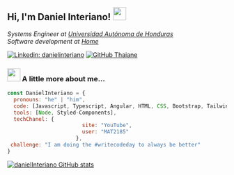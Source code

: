 <h2> Hi, I'm Daniel Interiano! <img src="https://media.giphy.com/media/mGcNjsfWAjY5AEZNw6/giphy.gif" width="30"></h2>
<p><em>Systems Engineer at <a href="https://www.unah.edu.hn">Universidad Autónoma de Honduras</a>
</br>Software development at <a href="https://www.linkedin.com/in/danielinteriano">Home</a> 
</em></p>

[![Linkedin: danielinteriano](https://img.shields.io/badge/-danielinteriano-blue?style=flat-square&logo=Linkedin&logoColor=white&link=https://www.linkedin.com/in/danielinteriano/)](https://www.linkedin.com/in/thaianebraga/)
[![GitHub Thaiane](https://img.shields.io/github/followers/danielInteriano?label=follow&style=social)](https://github.com/danielInteriano)


### <img src="https://media.giphy.com/media/VgCDAzcKvsR6OM0uWg/giphy.gif" width="30"> A little more about me...  

```javascript
const DanielInteriano = {
  pronouns: "he" | "him",
  code: [Javascript, Typescript, Angular, HTML, CSS, Bootstrap, Tailwind, SQL, MongoDB],
  tools: [Node, Styled-Components],
  techChanel: {
                        site: "YouTube",
                        user: "MAT2185"
                      },
 challenge: "I am doing the #writecodeday to always be better"
}
```
[![danielInteriano GitHub stats](https://github-readme-stats.vercel.app/api?username=danielInteriano&show_icons=true&theme=radical)](https://github.com/anuraghazra/github-readme-stats)

